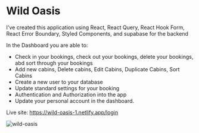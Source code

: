 # Wild Oasis

I've created this application using React, React Query, React Hook Form, React Error Boundary, Styled Components, and supabase for the backend

In the Dashboard you are able to:
- Check in your bookings, check out your bookings, delete your bookings, abd sort through your bookings
- Add new cabins, Delete cabins, Edit Cabins, Duplicate Cabins, Sort Cabins
- Create a new user to your database
- Update standard settings for your booking
- Authentication and Authorization into the app
- Update your personal account in the dashboard.

Live site: https://wild-oasis-1.netlify.app/login

![wild-oasis](https://github.com/Alexinga/wild-oasis/assets/46765771/d3e7d4c6-313e-413b-bda0-ff303dce0faa)
